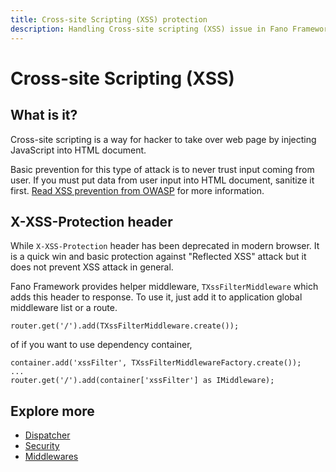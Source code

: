 ```yaml
---
title: Cross-site Scripting (XSS) protection
description: Handling Cross-site scripting (XSS) issue in Fano Framework
---
```


<h1 class="major">Cross-site Scripting (XSS)</h1>

## What is it?

Cross-site scripting is a way for hacker to take over web page by injecting JavaScript into HTML document.

Basic prevention for this type of attack is to never trust input coming from user. If you must put data from user input into HTML document, sanitize it first. [Read XSS prevention from OWASP](https://cheatsheetseries.owasp.org/cheatsheets/Cross_Site_Scripting_Prevention_Cheat_Sheet.html) for more information.

## X-XSS-Protection header

While `X-XSS-Protection` header has been deprecated in modern browser. It is a quick win and basic protection against "Reflected XSS" attack but it does not prevent XSS attack in general.

Fano Framework provides helper middleware, `TXssFilterMiddleware` which adds this header to response. To use it, just add it to application global middleware list or a route.

```
router.get('/').add(TXssFilterMiddleware.create());
```

of if you want to use dependency container,

```
container.add('xssFilter', TXssFilterMiddlewareFactory.create());
...
router.get('/').add(container['xssFilter'] as IMiddleware);
```
## Explore more

- [Dispatcher](/dispatcher)
- [Security](/security)
- [Middlewares](/middlewares)

